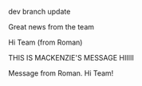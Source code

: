 dev branch update

Great news from the team

Hi Team (from Roman)

THIS IS MACKENZIE'S MESSAGE HIIIII

Message from Roman. Hi Team!